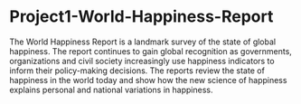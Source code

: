 # Project1-World-Happiness-Report
The World Happiness Report is a landmark survey of the state of global happiness.
The report continues to gain global recognition as governments, organizations and civil society increasingly use happiness indicators to inform their policy-making decisions.
The reports review the state of happiness in the world today and show how the new science of happiness explains personal and national variations in happiness.
